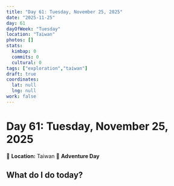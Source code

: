 ```yaml
---
title: "Day 61: Tuesday, November 25, 2025"
date: "2025-11-25"
day: 61
dayOfWeek: "Tuesday"
location: "Taiwan"
photos: []
stats:
  kimbap: 0
  commits: 0
  cultural: 0
tags: ["exploration","taiwan"]
draft: true
coordinates:
  lat: null
  lng: null
work: false
---
```

# Day 61: Tuesday, November 25, 2025

📍 **Location:** Taiwan
🎒 **Adventure Day**

## What do I do today?


